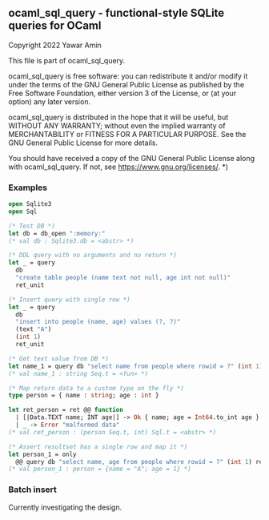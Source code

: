 ## ocaml_sql_query - functional-style SQLite queries for OCaml

Copyright 2022 Yawar Amin

This file is part of ocaml_sql_query.

ocaml_sql_query is free software: you can redistribute it and/or modify it under
the terms of the GNU General Public License as published by the Free Software
Foundation, either version 3 of the License, or (at your option) any later
version.

ocaml_sql_query is distributed in the hope that it will be useful, but WITHOUT
ANY WARRANTY; without even the implied warranty of MERCHANTABILITY or FITNESS
FOR A PARTICULAR PURPOSE. See the GNU General Public License for more details.

You should have received a copy of the GNU General Public License along with
ocaml_sql_query. If not, see <https://www.gnu.org/licenses/>. *)

### Examples

```ocaml
open Sqlite3
open Sql

(* Test DB *)
let db = db_open ":memory:"
(* val db : Sqlite3.db = <abstr> *)

(* DDL query with no arguments and no return *)
let _ = query
  db
  "create table people (name text not null, age int not null)"
  ret_unit

(* Insert query with single row *)
let _ = query
  db
  "insert into people (name, age) values (?, ?)"
  (text "A")
  (int 1)
  ret_unit

(* Get text value from DB *)
let name_1 = query db "select name from people where rowid = ?" (int 1) ret_text
(* val name_1 : string Seq.t = <fun> *)

(* Map return data to a custom type on the fly *)
type person = { name : string; age : int }

let ret_person = ret @@ function
  | [|Data.TEXT name; INT age|] -> Ok { name; age = Int64.to_int age }
  | _ -> Error "malformed data"
(* val ret_person : (person Seq.t, int) Sql.t = <abstr> *)

(* Assert resultset has a single row and map it *)
let person_1 = only
  @@ query db "select name, age from people where rowid = ?" (int 1) ret_person
(* val person_1 : person = {name = "A"; age = 1} *)
```

### Batch insert

Currently investigating the design.
